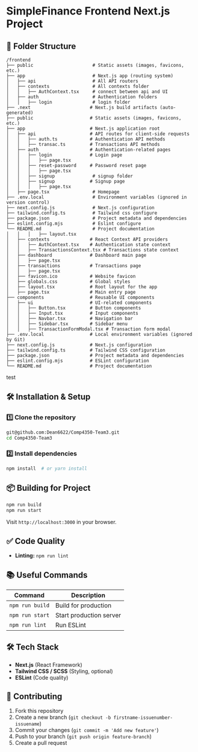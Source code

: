 # SimpleFinance Frontend Next.js Project

## 📂 Folder Structure
```
/frontend
├── public                      # Static assets (images, favicons, etc.)
├── app                         # Next.js app (routing system)
│   ├── api                     # All API routers
│   ├── contexts                # All contexts folder
│   │   ├── AuthContext.tsx     # connect between api and UI
│   ├── auth                    # Authentication folders
│   │   ├── login               # login folder
├── .next                      # Next.js build artifacts (auto-generated)
├── public                     # Static assets (images, favicons, etc.)
├── app                        # Next.js application root
│   ├── api                    # API routes for client-side requests
│   │   ├── auth.ts            # Authentication API methods
│   │   ├── transac.ts         # Transactions API methods
│   ├── auth                   # Authentication-related pages
│   │   ├── login              # Login page
│   │   │   ├── page.tsx       
│   │   ├── reset-password     # Password reset page
│   │   │   ├── page.tsx 
│   │   ├── signup              # signup folder
│   │   ├── signup             # Signup page
│   │   │   ├── page.tsx 
│   ├── page.tsx                # Homepage
├── .env.local                  # Environment variables (ignored in version control)
├── next.config.js              # Next.js configuration
├── tailwind.config.ts          # Tailwind css configure
├── package.json                # Project metadata and dependencies
├── eslint.config.mjs           # Eslint configure
└── README.md                   # Project documentation
│   │   │   ├── layout.tsx
│   ├── contexts               # React Context API providers
│   │   ├── AuthContext.tsx    # Authentication state context
│   │   ├── TransactionsContext.tsx # Transactions state context
│   ├── dashboard              # Dashboard main page
│   │   ├── page.tsx 
│   ├── transactions           # Transactions page
│   │   ├── page.tsx
│   ├── favicon.ico            # Website favicon
│   ├── globals.css            # Global styles
│   ├── layout.tsx             # Root layout for the app
│   ├── page.tsx               # Main entry page
├── components                 # Reusable UI components
│   ├── ui                     # UI-related components
│   │   ├── Button.tsx         # Button components
│   │   ├── Input.tsx          # Input components
│   │   ├── Navbar.tsx         # Navigation bar
│   │   ├── Sidebar.tsx        # Sidebar menu
│   │   ├── TransactionFormModal.tsx # Transaction form modal
├── .env.local                 # Local environment variables (ignored by Git)
├── next.config.js             # Next.js configuration
├── tailwind.config.ts         # Tailwind CSS configuration
├── package.json               # Project metadata and dependencies
├── eslint.config.mjs          # ESLint configuration
└── README.md                  # Project documentation
```
test

## 🛠 Installation & Setup
### 1️⃣ Clone the repository
```sh
git@github.com:Dean6622/Comp4350-Team3.git
cd Comp4350-Team3
```

### 2️⃣ Install dependencies
```sh
npm install  # or yarn install
```

## 📦 Building for Project
```sh
npm run build
npm run start
```

Visit `http://localhost:3000` in your browser.


## ✅ Code Quality
- **Linting:** `npm run lint`

## 📚 Useful Commands
| Command         | Description |
|-----------------|-------------|
| `npm run build` | Build for production |
| `npm run start` | Start production server |
| `npm run lint`  | Run ESLint |


## 🛠 Tech Stack
- **Next.js** (React Framework)
- **Tailwind CSS / SCSS** (Styling, optional)
- **ESLint** (Code quality)

## 🙌 Contributing
1. Fork this repository
2. Create a new branch (`git checkout -b firstname-issuenumber-issuename`)
3. Commit your changes (`git commit -m 'Add new feature'`)
4. Push to your branch (`git push origin feature-branch`)
5. Create a pull request



